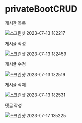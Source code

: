 # privateBootCRUD

게시판 목록 

![스크린샷 2023-07-13 182217](https://github.com/Y0ngKun/privateBootCRUD/assets/28776573/f3d4679f-7c9f-49c7-bad0-e925e2660457)


게시글 작성

![스크린샷 2023-07-13 182459](https://github.com/Y0ngKun/privateBootCRUD/assets/28776573/580fbb84-239f-47c1-b2fa-707fefa73af0)

게시글 수정

![스크린샷 2023-07-13 182519](https://github.com/Y0ngKun/privateBootCRUD/assets/28776573/b339a1fc-1c42-402f-a621-a55b0ed20f33)


게시글 삭제

![스크린샷 2023-07-13 182531](https://github.com/Y0ngKun/privateBootCRUD/assets/28776573/7eeecd9e-bc27-4445-9046-760470a34c01)

댓글 작성

![스크린샷 2023-07-17 135225](https://github.com/Y0ngKun/privateBootCRUD/assets/28776573/1b924294-80eb-4e59-8d6a-718b832ee69f)

